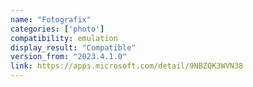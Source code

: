 ```yaml
---
name: "Fotografix"
categories: ['photo']
compatibility: emulation
display_result: "Compatible"
version_from: "2023.4.1.0"
link: https://apps.microsoft.com/detail/9NBZQK3WVN38
---
```

